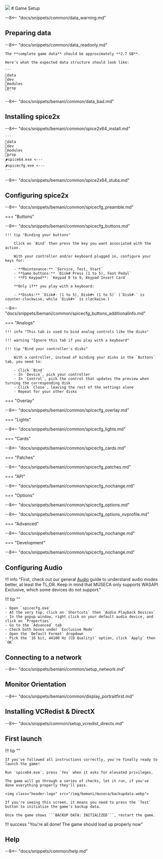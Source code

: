 <img class="header-logo" src="/img/bemani/museca/logo.webp">
# Game Setup

--8<-- "docs/snippets/common/data_warning.md"

## Preparing data

--8<-- "docs/snippets/common/data_readonly.md"

	The **complete game data** should be approximately **2.7 GB**.
	
	Here's what the expected data structure should look like: 

	```
	📂data
	📂dev
	📂modules
	📂prop
	```

--8<-- "docs/snippets/bemani/common/data_bad.md"

## Installing spice2x

--8<-- "docs/snippets/bemani/common/spice2x64_install.md"

	```
	📂data
	📂dev
	📂modules
	📂prop
	🌶️spice64.exe <---
	🌶️spicecfg.exe <---
	```

--8<-- "docs/snippets/bemani/common/spice2x64_stubs.md"

## Configuring spice2x

--8<-- "docs/snippets/bemani/common/spicecfg_preamble.md"

=== "Buttons"

--8<-- "docs/snippets/bemani/common/spicecfg_buttons.md"

    !!! tip "Binding your buttons" 

        Click on `Bind` then press the key you want associated with the action.

        With your controller and/or keyboard plugged in, configure your keys for:  

        - **Maintenance:** `Service, Test, Start`
        - **Game buttons:** `Disk# Press (1 to 5), Foot Pedal`
        - **P1 Keypad**: `Keypad 0 to 9, Keypad Insert Card` 

        **Only if** you play with a keyboard:

        - **Disks:** `Disk#- (1 to 5), Disk#+ (1 to 5)` (`Disk#-` is counter-clockwise, while `Disk#+` is clockwise.)
  
--8<-- "docs/snippets/bemani/common/spicecfg_buttons_additionalinfo.md"
  
=== "Analogs"

	!!! info "This tab is used to bind analog controls like the disks"

	!!! warning "Ignore this tab if you play with a keyboard"

	!!! tip "Bind your controller's disks"

		With a controller, instead of binding your disks in the `Buttons` tab, you need to:

		- Click `Bind`
		- In `Device`, pick your controller
		- In `Control`, pick the control that updates the preview when turning the corresponding disk
		- Click `Close`, leaving the rest of the settings alone
		- Repeat for your other disks

=== "Overlay"

--8<-- "docs/snippets/bemani/common/spicecfg_overlay.md"

=== "Lights"

--8<-- "docs/snippets/bemani/common/spicecfg_lights.md"

=== "Cards"

--8<-- "docs/snippets/bemani/common/spicecfg_cards.md"

=== "Patches"

--8<-- "docs/snippets/bemani/common/spicecfg_patches.md"

=== "API"

--8<-- "docs/snippets/bemani/common/spicecfg_nochange.md"

=== "Options"

--8<-- "docs/snippets/bemani/common/spicecfg_options.md"

--8<-- "docs/snippets/bemani/common/spicecfg_options_nvprofile.md"

=== "Advanced"

--8<-- "docs/snippets/bemani/common/spicecfg_nochange.md"

=== "Development"

--8<-- "docs/snippets/bemani/common/spicecfg_nochange.md"

## Configuring Audio

!!! info "First, check out our general [Audio](/extras/audio.md) guide to understand audio modes better, at least the TL;DR. Keep in mind that MÚSECA only supports WASAPI Exclusive, which some devices do not support."

!!! tip ""

	- Open `spicecfg.exe`
	- At the very top, click on `Shortcuts` then `Audio Playback Devices`
	- In the popup window, right click on your default audio device, and click on `Properties`
	- Go to the `Advanced` tab
	- Check both boxes under `Exclusive Mode`
	- Open the `Default Format` dropdown
	- Pick the `16 bit, 44100 Hz (CD Quality)` option, click `Apply` then `OK`

## Connecting to a network

--8<-- "docs/snippets/bemani/common/setup_network.md"

## Monitor Orientation

--8<-- "docs/snippets/bemani/common/display_portraitfirst.md"

## Installing VCRedist & DirectX

--8<-- "docs/snippets/common/setup_vcredist_directx.md"

## First launch

!!! tip ""

	If you've followed all instructions correctly, you're finally ready to launch the game!

	Run `spice64.exe`, press `Yes` when it asks for elevated privileges.

	The game will go through a series of checks, let it run, if you've done everything properly they'll pass.

	<img class="header-logo" src="/img/bemani/museca/backupdata.webp">

	If you're seeing this screen, it means you need to press the `Test` button to initialize the game's backup data.

	Once the game shows ```BACKUP DATA: INITIALIZED```, restart the game.

!!! success "You're all done! The game should load up properly now"

## Help

--8<-- "docs/snippets/common/help.md"
